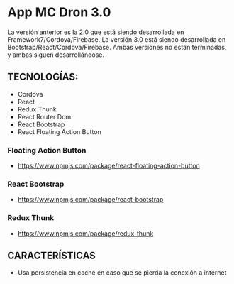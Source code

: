 # App MC Dron 3.0

La versión anterior es la 2.0 que está siendo desarrollada en Framework7/Cordova/Firebase. La versión 3.0 está siendo desarrollada en Bootstrap/React/Cordova/Firebase.
Ambas versiones no están terminadas, y ambas siguen desarrollándose.

## TECNOLOGÍAS:
- Cordova
- React
- Redux Thunk
- React Router Dom
- React Bootstrap
- React Floating Action Button

### Floating Action Button
- https://www.npmjs.com/package/react-floating-action-button

### React Bootstrap
- https://www.npmjs.com/package/react-bootstrap

### Redux Thunk
- https://www.npmjs.com/package/redux-thunk


## CARACTERÍSTICAS
- Usa persistencia en caché en caso que se pierda la conexión a internet